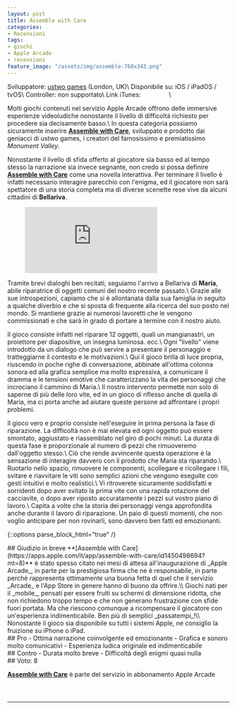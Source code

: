 ```yaml
---
layout: post
title: Assemble with Care
categories:
- Recensioni
tags:
- giochi
- Apple Arcade
- recensioni
feature_image: "/assets/img/assemble-768x343.png"
---
```


Sviluppatore: [ustwo games](https://www.ustwogames.co.uk/) (London, UK)\\
Disponibile su: iOS / iPadOS / tvOS\\
Controller: non supportato\\
Link iTunes: <a href="https://apps.apple.com/it/app/assemble-with-care/id1450498694?mt=8" style="display:inline-block;overflow:hidden;background:url(https://linkmaker.itunes.apple.com/assets/shared/badges/it-it/appstore-sm.svg) no-repeat;width:60px;height:15px;"></a>\\

Molti giochi contenuti nel servizio Apple Arcade offrono delle immersive esperienze videoludiche nonostante il livello di difficoltà richiesto per procedere sia decisamente basso.\\
In questa categoria possiamo sicuramente inserire **[Assemble with Care](https://apps.apple.com/it/app/assemble-with-care/id1450498694?mt=8)**, sviluppato e prodotto dai geniacci di ustwo games, i creatori del famosissimo e premiatissimo _Monument Valley_.

Nonostante il livello di sfida offerto al giocatore sia basso ed al tempo stesso la narrazione sia invece segnante, non credo si possa definire **[Assemble with Care](https://apps.apple.com/it/app/assemble-with-care/id1450498694?mt=8)** come una novella interattiva. Per terminare il livello è infatti necessario interagire parecchio con l'enigma, ed il giocatore non sarà spettatore di una storia completa ma di diverse scenette rese vive da alcuni cittadini di **Bellariva**.

<figure class="video_container">
  <iframe src="https://www.youtube.com/watch?v=04i8usL2lF0" frameborder="0" allowfullscreen="true"> </iframe>
</figure>

Tramite brevi dialoghi ben recitati, seguiamo l'arrivo a Bellariva di **Maria**, abile riparatrice di oggetti comuni del nostro recente passato.\\
Grazie alle sue introspezioni, capiamo che si è allontanata dalla sua famiglia in seguito a qualche diverbio e che si sposta di frequente alla ricerca del suo posto nel mondo. Si mantiene grazie ai numerosi lavoretti che le vengono commissionati e che sarà in grado di portare a termine con il nostro aiuto.

Il gioco consiste infatti nel riparare 12 oggetti, quali un mangianastri, un proiettore per diapositive, un insegna luminosa. ecc.\\
Ogni "livello" viene introdotto da un dialogo che può servire a presentare il personaggio e tratteggiarne il contesto e le motivazioni.\\
Qui il gioco brilla di luce propria, riuscendo in poche righe di conversazione, abbinate all'ottima colonna sonora ed alla grafica semplice ma molto espressiva, a comunicare il dramma e le tensioni emotive che caratterizzano la vita dei personaggi che incrociano il cammino di Maria.\\
Il nostro intervento permette non solo di saperne di più delle loro vite, ed in un gioco di riflesso anche di quella di Maria, ma ci porta anche ad aiutare queste persone ad affrontare i propri problemi.

Il gioco vero e proprio consiste nell'eseguire in prima persona la fase di riparazione. La difficoltà non è mai elevata ed ogni oggetto può essere smontato, aggiustato e riassemblato nel giro di pochi minuti. La durata di questa fase è proporzionale al numero di pezzi che rimuoveremo dall'oggetto stesso.\\
Ciò che rende avvincente questa operazione è la sensazione di interagire davvero con il prodotto che Maria sta riparando.\\
Ruotarlo nello spazio, rimuovere le componenti, scollegare e ricollegare i fili, svitare e riavvitare le viti sono semplici azioni che vengono eseguite con gesti intuitivi e molto realistici.\\
Vi ritroverete sicuramente soddisfatti e sorridenti dopo aver svitato la prima vite con una rapida rotazione del cacciavite, o dopo aver riposto accuratamente i pezzi sul vostro piano di lavoro.\\
Capita a volte che la storia dei personaggi venga approfondita anche durante il lavoro di riparazione. Un paio di questi momenti, che non voglio anticipare per non rovinarli, sono davvero ben fatti ed emozionanti.

{::options parse_block_html="true" /}
<div class="conclusion">
## Giudizio in breve
**[Assemble with Care](https://apps.apple.com/it/app/assemble-with-care/id1450498694?mt=8)** è stato spesso citato nei mesi di attesa all'inaugurazione di _Apple Arcade_, in parte per la prestigiosa firma che ne è responsabile, in parte perché rappresenta ottimamente una buona fetta di quel che il servizio _Arcade_ e l'App Store in genere hanno di buono da offrire.\\
Giochi nati per il _mobile_, pensati per essere fruiti su schermi di dimensione ridotta, che non richiedono troppo tempo  e che non generano frustrazione con sfide fuori portata. Ma che riescono comunque a ricompensare il giocatore con un'esperienza indimenticabile. Ben più di semplici _passatempi_!\\
Nonostante il gioco sia disponibile su tutti i sistemi Apple, ne consiglio la fruizione su iPhone o iPad.
</div>

<div class="pros">
## Pro
- Ottima narrazione coinvolgente ed emozionante
- Grafica e sonoro molto comunicativi
- Esperienza ludica originale ed indimenticabile
</div>

<div class="cons">
## Contro
- Durata molto breve
- Difficoltà degli enigmi quasi nulla
</div>

<div class="vote">
## Voto: 8
</div>

**[Assemble with Care](https://apps.apple.com/it/app/assemble-with-care/id1450498694?mt=8)** è parte del servizio in abbonamento Apple Arcade
<a href="https://apps.apple.com/it/app/assemble-with-care/id1450498694?mt=8" style="display:inline-block;overflow:hidden;background:url(https://linkmaker.itunes.apple.com/it-it/badge-lrg.svg?releaseDate=2019-09-19&kind=iossoftware&bubble=ios_apps) no-repeat;width:135px;height:40px;"></a>

---

